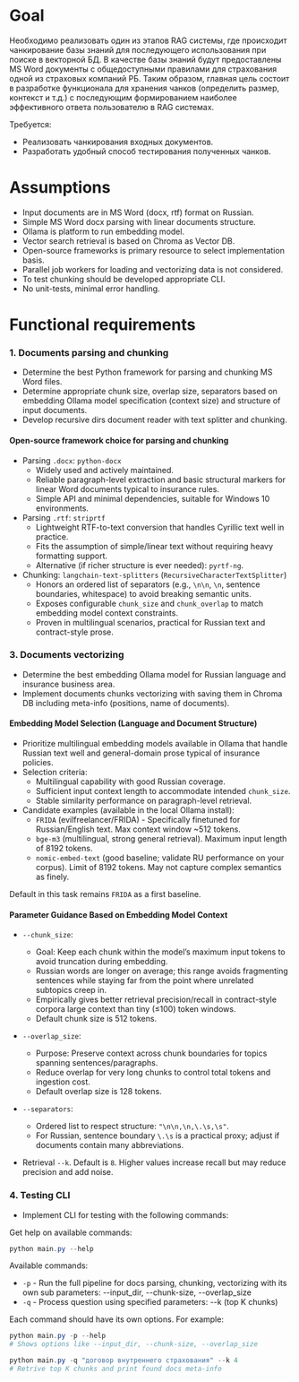 # Goal

Необходимо реализовать один из этапов RAG системы, где происходит чанкирование базы знаний для последующего
использования при поиске в векторной БД.
В качестве базы знаний будут предоставлены MS Word документы с общедоступными правилами для страхования одной из
страховых компаний РБ.
Таким образом, главная цель состоит в разработке функционала для хранения чанков (определить размер,
контекст и т.д.) с последующим формированием наиболее эффективного ответа пользователю в RAG системах.

Требуется:

- Реализовать чанкирования входных документов.
- Разработать удобный способ тестирования полученных чанков.

# Assumptions

- Input documents are in MS Word (docx, rtf) format on Russian.
- Simple MS Word docx parsing with linear documents structure.
- Ollama is platform to run embedding model.
- Vector search retrieval is based on Chroma as Vector DB.
- Open-source frameworks is primary resource to select implementation basis.
- Parallel job workers for loading and vectorizing data is not considered.
- To test chunking should be developed appropriate CLI.
- No unit-tests, minimal error handling.

# Functional requirements

### 1. Documents parsing and chunking

- Determine the best Python framework for parsing and chunking MS Word files.
- Determine appropriate chunk size, overlap size, separators based on embedding Ollama model specification (context
  size) and
  structure of input documents.
- Develop recursive dirs document reader with text splitter and chunking.

#### Open-source framework choice for parsing and chunking

- Parsing `.docx`: `python-docx`
    - Widely used and actively maintained.
    - Reliable paragraph-level extraction and basic structural markers for linear Word documents typical to insurance
      rules.
    - Simple API and minimal dependencies, suitable for Windows 10 environments.
- Parsing `.rtf`: `striprtf`
    - Lightweight RTF-to-text conversion that handles Cyrillic text well in practice.
    - Fits the assumption of simple/linear text without requiring heavy formatting support.
    - Alternative (if richer structure is ever needed): `pyrtf-ng`.
- Chunking: `langchain-text-splitters` (`RecursiveCharacterTextSplitter`)
    - Honors an ordered list of separators (e.g., `\n\n`, `\n`, sentence boundaries, whitespace) to avoid breaking
      semantic units.
    - Exposes configurable `chunk_size` and `chunk_overlap` to match embedding model context constraints.
    - Proven in multilingual scenarios, practical for Russian text and contract-style prose.

### 3. Documents vectorizing

- Determine the best embedding Ollama model for Russian language and insurance business area.
- Implement documents chunks vectorizing with saving them in Chroma DB including meta-info (positions, name of
  documents).

#### Embedding Model Selection (Language and Document Structure)

- Prioritize multilingual embedding models available in Ollama that handle Russian text well and general-domain prose
  typical of insurance policies.
- Selection criteria:
    - Multilingual capability with good Russian coverage.
    - Sufficient input context length to accommodate intended `chunk_size`.
    - Stable similarity performance on paragraph-level retrieval.
- Candidate examples (available in the local Ollama install):
    - `FRIDA` (evilfreelancer/FRIDA) - Specifically finetuned for Russian/English text. Max context window ~512 tokens.
    - `bge-m3` (multilingual, strong general retrieval). Maximum input length of 8192 tokens.
    - `nomic-embed-text` (good baseline; validate RU performance on your corpus). Limit of 8192 tokens. May not capture
      complex semantics as finely.

Default in this task remains `FRIDA` as a first baseline.

#### Parameter Guidance Based on Embedding Model Context

- `--chunk_size`:
    - Goal: Keep each chunk within the model’s maximum input tokens to avoid truncation during embedding.
    - Russian words are longer on average; this range avoids fragmenting sentences while staying far from the point
      where unrelated subtopics creep in.
    - Empirically gives better retrieval precision/recall in contract-style corpora large context than tiny (≤100) token
      windows.
    - Default chunk size is 512 tokens.

- `--overlap_size`:
    - Purpose: Preserve context across chunk boundaries for topics spanning sentences/paragraphs.
    - Reduce overlap for very long chunks to control total tokens and ingestion cost.
    - Default overlap size is 128 tokens.

- `--separators`:
    - Ordered list to respect structure: `"\n\n,\n,\.\s,\s"`.
    - For Russian, sentence boundary `\.\s` is a practical proxy; adjust if documents contain many abbreviations.

- Retrieval `--k`. Default is `8`. Higher values increase recall but may reduce precision and add noise.

### 4. Testing CLI

- Implement CLI for testing with the following commands:

Get help on available commands:

```powershell
python main.py --help
```

Available commands:

- `-p` - Run the full pipeline for docs parsing, chunking, vectorizing with its own sub parameters: --input_dir,
  --chunk-size, --overlap_size
- `-q` - Process question using specified parameters: --k (top K chunks)

Each command should have its own options. For example:

```powershell
python main.py -p --help
# Shows options like --input_dir, --chunk-size, --overlap_size

python main.py -q "договор внутреннего страхования" --k 4
# Retrive top K chunks and print found docs meta-info 
```


